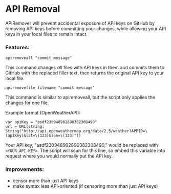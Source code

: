 # API Removal

APIRemover will prevent accidental exposure of API keys on GitHub by removing API keys before committing your changes, while allowing your API keys in your local files to remain intact. 

### Features:
```
apiremoveall "commit message"
```
This command changes *all* files with API keys in them and commits them to GitHub with the replaced <YOUR-API-KEY> filler text, then returns the original API key to your local file. 

```
apiremovefile filename "commit message"
```
This command is similar to apiremoveall, but the script only applies the changes for one file. 

Example format (OpenWeatherAPI): 
```
var apiKey = "asdf230948902890382308490" 
url = URL(string: String("http://api.openweathermap.org/data/2.5/weather?APPID=\(apiKey)&lat=\(123)&lon=\(123)"))
```
Your API key, "asdf230948902890382308490," would be replaced with `<YOUR-API-KEY>`. The script will scan for this line, so embed this variable into request where you would normally put the API key. 

### Improvements:
* censor more than just API keys
* make syntax less API-oriented (if censoring more than just API keys)

